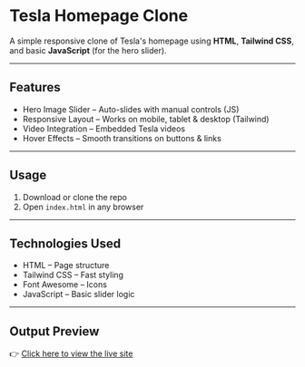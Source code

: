 
#  Tesla Homepage Clone

A simple responsive clone of Tesla's homepage using **HTML**, **Tailwind CSS**, and basic **JavaScript** (for the hero slider).

---

##  Features

-  Hero Image Slider – Auto-slides with manual controls (JS)  
-  Responsive Layout – Works on mobile, tablet & desktop (Tailwind)  
-  Video Integration – Embedded Tesla videos  
-  Hover Effects – Smooth transitions on buttons & links  

---

##  Usage

1. Download or clone the repo  
2. Open `index.html` in any browser  

---

##  Technologies Used

- HTML – Page structure  
- Tailwind CSS – Fast styling  
- Font Awesome – Icons  
- JavaScript – Basic slider logic  

---

##  Output Preview

👉 [Click here to view the live site](https://malaikaramzan52.github.io/Task_3/)

